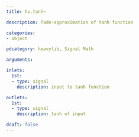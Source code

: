 ```yaml
---
title: hv.tanh~

description: Pade-approximation of tanh function

categories:
- object

pdcategory: heavylib, Signal Math

arguments:

inlets:
  1st:
  - type: signal
    description: input to tanh function

outlets:
  1st:
  - type: signal
    description: tanh of input

draft: false
---
```


